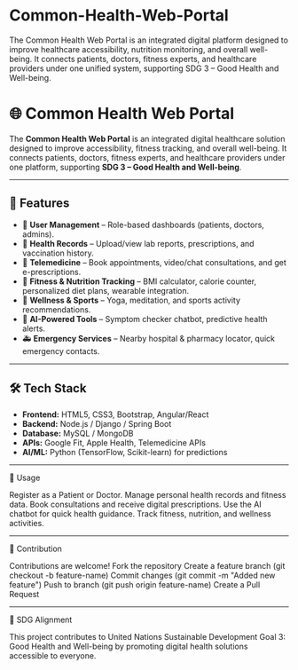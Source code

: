 # Common-Health-Web-Portal
The Common Health Web Portal is an integrated digital platform designed to improve healthcare accessibility, nutrition monitoring, and overall well-being. It connects patients, doctors, fitness experts, and healthcare providers under one unified system, supporting SDG 3 – Good Health and Well-being.
# 🌐 Common Health Web Portal

The **Common Health Web Portal** is an integrated digital healthcare solution designed to improve accessibility, fitness tracking, and overall well-being. It connects patients, doctors, fitness experts, and healthcare providers under one platform, supporting **SDG 3 – Good Health and Well-being**.

---

## 🚀 Features
- 👤 **User Management** – Role-based dashboards (patients, doctors, admins).
- 🏥 **Health Records** – Upload/view lab reports, prescriptions, and vaccination history.
- 📅 **Telemedicine** – Book appointments, video/chat consultations, and get e-prescriptions.
- 🏃 **Fitness & Nutrition Tracking** – BMI calculator, calorie counter, personalized diet plans, wearable integration.
- 🧘 **Wellness & Sports** – Yoga, meditation, and sports activity recommendations.
- 🤖 **AI-Powered Tools** – Symptom checker chatbot, predictive health alerts.
- 🚑 **Emergency Services** – Nearby hospital & pharmacy locator, quick emergency contacts.

---

## 🛠 Tech Stack
- **Frontend:** HTML5, CSS3, Bootstrap, Angular/React  
- **Backend:** Node.js / Django / Spring Boot  
- **Database:** MySQL / MongoDB  
- **APIs:** Google Fit, Apple Health, Telemedicine APIs  
- **AI/ML:** Python (TensorFlow, Scikit-learn) for predictions  

---



📌 Usage

Register as a Patient or Doctor.
Manage personal health records and fitness data.
Book consultations and receive digital prescriptions.
Use the AI chatbot for quick health guidance.
Track fitness, nutrition, and wellness activities.

---

🤝 Contribution

Contributions are welcome!
Fork the repository
Create a feature branch (git checkout -b feature-name)
Commit changes (git commit -m "Added new feature")
Push to branch (git push origin feature-name)
Create a Pull Request

---
🌱 SDG Alignment

This project contributes to United Nations Sustainable Development Goal 3: Good Health and Well-being by promoting digital health solutions accessible to everyone.
